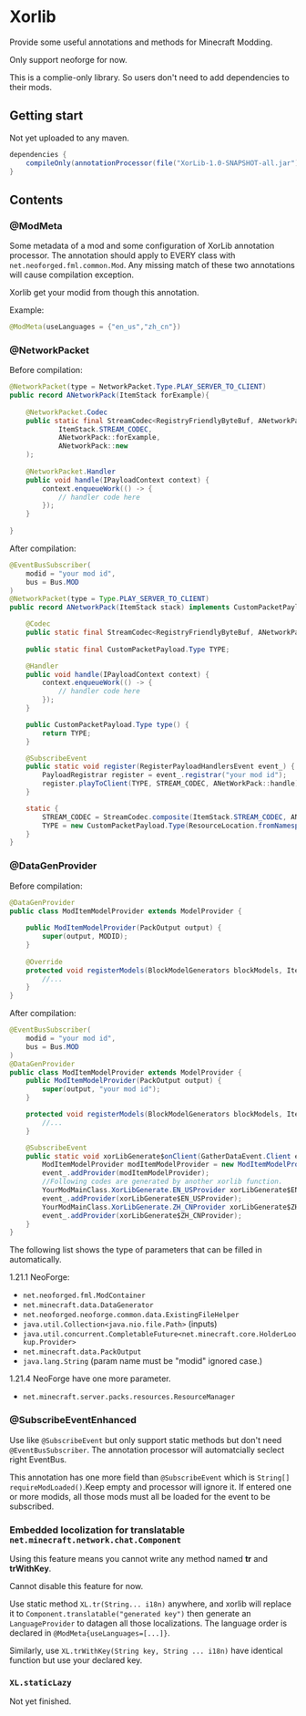# Xorlib

Provide some useful annotations and methods for Minecraft Modding.

Only support neoforge for now.

This is a complie-only library. So users don't need to add dependencies to their mods.

## Getting start

Not yet uploaded to any maven. 

```build.gradle
dependencies {
    compileOnly(annotationProcessor(file("XorLib-1.0-SNAPSHOT-all.jar")))
}
```



## Contents

### @ModMeta

Some metadata of a mod and some configuration of XorLib annotation processor.
The annotation should apply to EVERY class with `net.neoforged.fml.common.Mod`. Any missing match of these two annotations will cause compilation exception.

Xorlib get your modid from though this annotation.

Example:

```java
@ModMeta(useLanguages = {"en_us","zh_cn"})
```

### @NetworkPacket

Before compilation:

```java
@NetworkPacket(type = NetworkPacket.Type.PLAY_SERVER_TO_CLIENT)
public record ANetworkPack(ItemStack forExample){
    
    @NetworkPacket.Codec
    public static final StreamCodec<RegistryFriendlyByteBuf, ANetworkPack> STREAM_CODEC = StreamCodec.composite(
            ItemStack.STREAM_CODEC,
            ANetworkPack::forExample,
            ANetworkPack::new
    );
    
    @NetworkPacket.Handler
    public void handle(IPayloadContext context) {
        context.enqueueWork(() -> {
            // handler code here
        });
    }
    
}
```

After compilation:

```java
@EventBusSubscriber(
    modid = "your mod id",
    bus = Bus.MOD
)
@NetworkPacket(type = Type.PLAY_SERVER_TO_CLIENT)
public record ANetworkPack(ItemStack stack) implements CustomPacketPayload {

    @Codec
    public static final StreamCodec<RegistryFriendlyByteBuf, ANetworkPack> STREAM_CODEC;
    
    public static final CustomPacketPayload.Type TYPE;

    @Handler
    public void handle(IPayloadContext context) {
        context.enqueueWork(() -> {
         	// handler code here
        });
    }

    public CustomPacketPayload.Type type() {
        return TYPE;
    }

    @SubscribeEvent
    public static void register(RegisterPayloadHandlersEvent event_) {
        PayloadRegistrar register = event_.registrar("your mod id");
        register.playToClient(TYPE, STREAM_CODEC, ANetWorkPack::handle);
    }

    static {
        STREAM_CODEC = StreamCodec.composite(ItemStack.STREAM_CODEC, ANetworkPack::stack,ANetworkPack::new);
        TYPE = new CustomPacketPayload.Type(ResourceLocation.fromNamespaceAndPath("your mod id", "a_network_pack"));
    }
}

```

### @DataGenProvider

Before compilation:

```java
@DataGenProvider
public class ModItemModelProvider extends ModelProvider {
    
    public ModItemModelProvider(PackOutput output) {
        super(output, MODID);
    }
    
    @Override
    protected void registerModels(BlockModelGenerators blockModels, ItemModelGenerators itemModels) {
        //...
    }
}
```

After compilation:

```java
@EventBusSubscriber(
    modid = "your mod id",
    bus = Bus.MOD
)
@DataGenProvider
public class ModItemModelProvider extends ModelProvider {
    public ModItemModelProvider(PackOutput output) {
        super(output, "your mod id");
    }

    protected void registerModels(BlockModelGenerators blockModels, ItemModelGenerators itemModels) {
        //...
    }

    @SubscribeEvent
    public static void xorLibGenerate$onClient(GatherDataEvent.Client event_) {
        ModItemModelProvider modItemModelProvider = new ModItemModelProvider(event_.getGenerator().getPackOutput());
        event_.addProvider(modItemModelProvider);
        //Following codes are generated by another xorlib function.
        YourModMainClass.XorLibGenerate.EN_USProvider xorLibGenerate$EN_USProvider = new LetMeSeeSee.XorLibGenerate.EN_USProvider(event_.getGenerator().getPackOutput());
        event_.addProvider(xorLibGenerate$EN_USProvider);
        YourModMainClass.XorLibGenerate.ZH_CNProvider xorLibGenerate$ZH_CNProvider = new LetMeSeeSee.XorLibGenerate.ZH_CNProvider(event_.getGenerator().getPackOutput());
        event_.addProvider(xorLibGenerate$ZH_CNProvider);
    }
}
```

The following list shows the type of parameters that can be filled in automatically. 

1.21.1 NeoForge:

- `net.neoforged.fml.ModContainer`
- `net.minecraft.data.DataGenerator`
- `net.neoforged.neoforge.common.data.ExistingFileHelper`
- `java.util.Collection<java.nio.file.Path>` (inputs)
- `java.util.concurrent.CompletableFuture<net.minecraft.core.HolderLookup.Provider>`
- `net.minecraft.data.PackOutput`
- `java.lang.String` (param name must be "modid" ignored case.)

1.21.4 NeoForge have one more parameter.

- `net.minecraft.server.packs.resources.ResourceManager`



### @SubscribeEventEnhanced

Use like `@SubscribeEvent` but only support static methods but don't need `@EventBusSubscriber`. The annotation processor will automatcially seclect right EventBus. 

This annotation has one more field than `@SubscribeEvent` which is `String[] requireModLoaded()`.Keep empty and processor will ignore it. If entered one or more modids, all those mods must all be loaded for the event to be subscribed.



### Embedded locolization for translatable `net.minecraft.network.chat.Component`

Using this feature means you cannot write any method named **tr** and **trWithKey**.

Cannot disable this feature for now.

Use static method `XL.tr(String... i18n)` anywhere, and xorlib will replace it to `Component.translatable("generated key")` then generate an `LanguageProvider` to datagen all those localizations. The language order is declared in `@ModMeta{useLanguages=[...]}`.

Similarly, use `XL.trWithKey(String key, String ... i18n)` have identical function but use your declared key.

### `XL.staticLazy`

Not yet finished.
